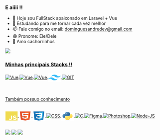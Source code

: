 ### E aiiii ‼

- 🔭 Hoje sou FullStack apaixonado em Laravel + Vue
- 🌱 Estudando para me tornar cada vez melhor
- 📫 Fale comigo no email: dominguesandredev@gmail.com
- 😄 Pronome: Ele/Dele
- 🐶 Amo cachorrinhos 

<div>
  <a href="https://github.com/andrefelipe18">
  <img height="180em" src="https://github-readme-stats.vercel.app/api/top-langs/?username=andrefelipe18&layout=compact&langs_count=7&theme=bear"/>
</div>

### Minhas principais Stacks ‼
<div style="display: inline_block">
<img align="center" alt="Vue" height="30" width="40" src="https://cdn.jsdelivr.net/gh/devicons/devicon/icons/laravel/laravel-plain-wordmark.svg">
<img align="center" alt="Vue" height="30" width="30" src="https://avatars.githubusercontent.com/u/47703742?s=280&v=4">
<img align="center" alt="Vue" height="30" width="40" src="https://cdn.jsdelivr.net/gh/devicons/devicon/icons/vuejs/vuejs-original.svg">
<img align="center" alt="TailWind" height="30" width="40" src="https://raw.githubusercontent.com/devicons/devicon/master/icons/tailwindcss/tailwindcss-plain.svg">
<img align="center" alt="GIT" height="30" width="40" src="https://cdn.jsdelivr.net/gh/devicons/devicon/icons/git/git-original.svg">
</div> <br>

  ##

  Também possuo conhecimento <br> <br>
<div style="display: inline_block">
  <img align="center" alt="Js" height="30" width="40" src="https://raw.githubusercontent.com/devicons/devicon/master/icons/javascript/javascript-plain.svg">
  <img align="center" alt="HTML" height="30" width="40" src="https://raw.githubusercontent.com/devicons/devicon/master/icons/html5/html5-original.svg">
  <img align="center" alt="CSS" height="30" width="40" src="https://raw.githubusercontent.com/devicons/devicon/master/icons/css3/css3-original.svg">
  <img align="center" alt="CSS" height="30" width="40" src="https://cdn.jsdelivr.net/gh/devicons/devicon/icons/bootstrap/bootstrap-original.svg">
  
  <img align="center" alt="Python" height="30" width="40" src="https://raw.githubusercontent.com/devicons/devicon/master/icons/python/python-original.svg">
  <img align="center" alt="C" height="30" width="40" src="https://cdn.jsdelivr.net/gh/devicons/devicon/icons/c/c-original.svg">
  <img align="center" alt="Figma" height="30" width="40" src="https://cdn.jsdelivr.net/gh/devicons/devicon/icons/figma/figma-original.svg">
  <img align="center" alt="Photoshop" height="30" width="40" src="https://cdn.jsdelivr.net/gh/devicons/devicon/icons/photoshop/photoshop-plain.svg">
  
  <img align="center" alt="Node-JS" height="30" width="40" src="https://cdn.jsdelivr.net/gh/devicons/devicon/icons/nodejs/nodejs-original.svg">
</div>

  ##

<div> 
  <a href="https://www.instagram.com/andre.domingues18/" target="_blank"><img src="https://img.shields.io/badge/-Instagram-%23E4405F?style=for-the-badge&logo=instagram&logoColor=white" target="_blank"></a>
  <a href="https://www.linkedin.com/in/andr%C3%A9dominguess/" target="_blank"><img src="https://img.shields.io/badge/-LinkedIn-%230077B5?style=for-the-badge&logo=linkedin&logoColor=white" target="_blank"></a> 
  <a href = "mailto:dominguesandredev@gmail.com"><img src="https://img.shields.io/badge/-Gmail-%23333?style=for-the-badge&logo=gmail&logoColor=white" target="_blank"></a>
  
